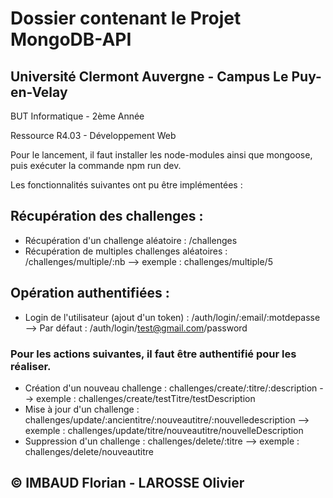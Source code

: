# Dossier contenant le Projet MongoDB-API

## Université Clermont Auvergne - Campus Le Puy-en-Velay
 
 BUT Informatique - 2ème Année
 
 Ressource R4.03 - Développement Web

Pour le lancement, il faut installer les node-modules ainsi que mongoose, puis exécuter la commande npm run dev.

Les fonctionnalités suivantes ont pu être implémentées : 

## Récupération des challenges :  

- Récupération d'un challenge aléatoire : /challenges
- Récupération de multiples challenges aléatoires : /challenges/multiple/:nb --> exemple : challenges/multiple/5

## Opération authentifiées  : 

- Login de l'utilisateur (ajout d'un token) : /auth/login/:email/:motdepasse --> Par défaut : /auth/login/test@gmail.com/password

### Pour les actions suivantes, il faut être authentifié pour les réaliser.
- Création d'un nouveau challenge : challenges/create/:titre/:description --> exemple : challenges/create/testTitre/testDescription
- Mise à jour d'un challenge : challenges/update/:ancientitre/:nouveautitre/:nouvelledescription --> exemple : challenges/update/titre/nouveautitre/nouvelleDescription
- Suppression d'un challenge : challenges/delete/:titre --> exemple : challenges/delete/nouveautitre


## © IMBAUD Florian - LAROSSE Olivier
